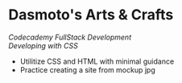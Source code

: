 # Dasmoto's Arts & Crafts
*Codecademy FullStack Development  
  Developing with CSS*
* Utilitize CSS and HTML with minimal guidance  
* Practice creating a site from mockup jpg
